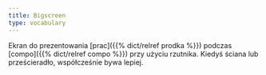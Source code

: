 ```yaml
---
title: Bigscreen
type: vocabulary
---
```


Ekran do prezentowania [prac]({{% dict/relref prodka %}}) podczas [compo]({{% dict/relref compo %}}) przy użyciu rzutnika. Kiedyś ściana lub prześcieradło, współcześnie bywa lepiej.
